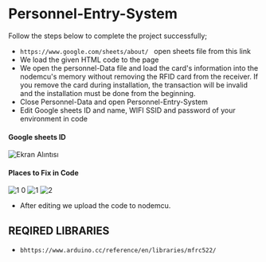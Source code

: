 # Personnel-Entry-System
Follow the steps below to complete the project successfully;
* `https://www.google.com/sheets/about/ ` open sheets file from this link
*  We load the given HTML code to the page
*  We open the personnel-Data file and load the card's information into the nodemcu's memory without removing the RFID card from the receiver. If you remove the card during installation, the transaction will be invalid and the installation must be done from the beginning.
* Close Personnel-Data and open Personnel-Entry-System
* Edit Google sheets ID and name, WIFI SSID and password of your environment in code
#### Google sheets ID
![Ekran Alıntısı](https://user-images.githubusercontent.com/75435070/183429411-faf0ef15-07e0-4525-94ec-507060f2bab5.PNG)
#### Places to Fix in Code                
![1 0](https://user-images.githubusercontent.com/75435070/183430543-9383a6ae-cf27-4167-8a08-e3402056d530.PNG)
![1](https://user-images.githubusercontent.com/75435070/183430564-99893027-c3bb-46ab-b6b1-f0afa8540f6e.PNG)
![2](https://user-images.githubusercontent.com/75435070/183430575-4bc05399-220a-43e3-9ff8-dfa3fe9b708d.PNG)

* After editing we upload the code to nodemcu.

## REQIRED LIBRARIES
* `bhttps://www.arduino.cc/reference/en/libraries/mfrc522/`
